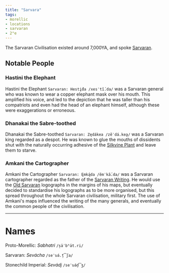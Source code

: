 ```yaml
---
title: "Sarvara"
tags:
- morellic
- locations
- sarvaran
- 2°e
---
```

The Sarvaran Civilisation existed around 7,000YA, and spoke [Sarvaran](languages/morello-rudhiric/morellic/sarvaran/sarvaran.md).

## Notable People
### Hastini the Elephant
Hastini the Elephant `Sarvaran: Hestį́da /xesˈtĩ́.da/` was a Sarvaran general who was known to wear a copper elephant mask over his mouth. This amplified his voice, and led to the depiction that he was taller than his compatriots and even had the head of an elephant himself, although these were exaggerations or erroneous.

### Dhanakai the Sabre-toothed
Dhanakai the Sabre-toothed `Sarvaran: Zędákea /zẽˈdá.kea̯/` was a Sarvaran king regarded as a despot. He was known to glue the mouths of dissidents shut with the naturally occurring adhesive of the [Silkvine Plant](flora/2nd%20realm/morellic%20region/silkvine/silkvine.md) and leave them to starve.

### Amkani the Cartographer
Amkani the Cartographer `Sarvaran: Ęmką́da /ẽmˈkã́.da/` was a Sarvaran cartographer regarded as the father of the [Sarvaran Writing](languages/morellic/sarvaran/sarvaran-logography.md). He would use the [Old Sarvaran](languages/morellic/sarvaran/old-sarvaran.md) logographs in the margins of his maps, but eventually decided to standardise his logographs as to be more organised, but this spread throughout the whole Sarvaran civilisation, military first. The use of Amkani's maps influenced the writing of the many generals, and eventually the common people of the civilisation.

---
# Names
Proto-Morellic: *Sabhatri* `/s̠äˈbʱät.ri/`

Sarvaran: *Sevácha* `/seˈʋá.t̠͡ʃa/`

Stonechild Imperial: *Sevádj* `/seˈʋád̠͡ʒ/`